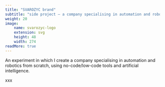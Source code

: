 ```yaml
---
title: "SVAROZYC brand"
subtitle: "side project – a company specialising in automation and robotics"
weight: 20
image:
    name: svarozyc-logo
    extension: svg
    height: 48
    width: 274
readMore: true
---
```

An experiment in which I create a company specialising in automation and robotics from scratch, using no-code/low-code tools and artificial intelligence.
<!--more-->
xxx